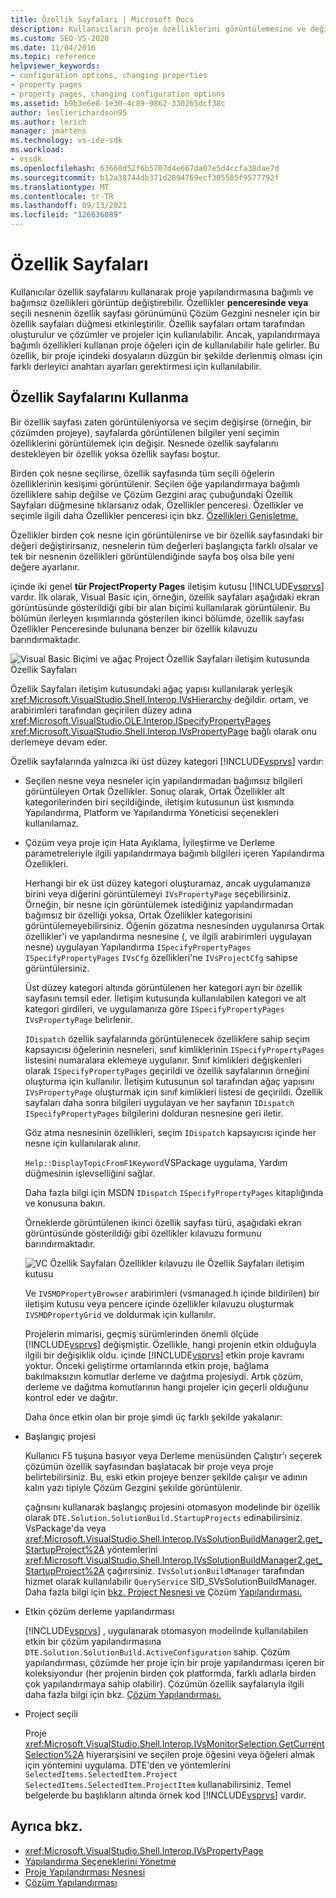 ```yaml
---
title: Özellik Sayfaları | Microsoft Docs
description: Kullanıcıların proje özelliklerini görüntülemesine ve değiştirmesine olanak sağlayan Visual Studio SDK'sı ile yeni proje türünüz için Özellikler Sayfaları ile çalışma hakkında bilgi edinebilirsiniz.
ms.custom: SEO-VS-2020
ms.date: 11/04/2016
ms.topic: reference
helpviewer_keywords:
- configuration options, changing properties
- property pages
- property pages, changing configuration options
ms.assetid: b9b3e6e8-1e30-4c89-9862-330265dcf38c
author: leslierichardson95
ms.author: lerich
manager: jmartens
ms.technology: vs-ide-sdk
ms.workload:
- vssdk
ms.openlocfilehash: 63660d52f6b5707d4e667da07e5d4ccfa38dae7d
ms.sourcegitcommit: b12a38744db371d2894769ecf305585f9577792f
ms.translationtype: MT
ms.contentlocale: tr-TR
ms.lasthandoff: 09/13/2021
ms.locfileid: "126636089"
---
```

# <a name="property-pages"></a>Özellik Sayfaları
Kullanıcılar özellik sayfalarını kullanarak proje yapılandırmasına bağımlı ve bağımsız özellikleri görüntüp değiştirebilir. Özellikler **penceresinde veya** seçili  nesnenin özellik sayfası görünümünü Çözüm Gezgini nesneler için bir özellik sayfaları düğmesi etkinleştirilir. Özellik sayfaları ortam tarafından oluşturulur ve çözümler ve projeler için kullanılabilir. Ancak, yapılandırmaya bağımlı özellikleri kullanan proje öğeleri için de kullanılabilir hale gelirler. Bu özellik, bir proje içindeki dosyaların düzgün bir şekilde derlenmiş olması için farklı derleyici anahtarı ayarları gerektirmesi için kullanılabilir.

## <a name="using-property-pages"></a>Özellik Sayfalarını Kullanma
 Bir özellik sayfası zaten görüntüleniyorsa ve seçim değişirse (örneğin, bir çözümden projeye), sayfalarda görüntülenen bilgiler yeni seçimin özelliklerini görüntülemek için değişir. Nesnede özellik sayfalarını destekleyen bir özellik yoksa özellik sayfası boştur.

 Birden çok nesne seçilirse, özellik sayfasında tüm seçili öğelerin özelliklerinin kesişimi görüntülenir. Seçilen öğe yapılandırmaya bağımlı özelliklere sahip  değilse ve Çözüm Gezgini araç çubuğundaki Özellik Sayfaları düğmesine tıklarsanız odak, Özellikler penceresi. Özellikler ve seçimle ilgili daha Özellikler penceresi için bkz. [Özellikleri Genişletme.](../../extensibility/internals/extending-properties.md)

 Özellikler birden çok nesne için görüntülenirse ve bir özellik sayfasındaki bir değeri değiştirirsanız, nesnelerin tüm değerleri başlangıçta farklı olsalar ve tek bir nesnenin özellikleri görüntülendiğinde sayfa boş olsa bile yeni değere ayarlanır.

 içinde iki genel **tür ProjectProperty Pages** iletişim kutusu [!INCLUDE[vsprvs](../../code-quality/includes/vsprvs_md.md)] vardır. İlk olarak, Visual Basic için, örneğin, özellik sayfaları aşağıdaki ekran görüntüsünde gösterildiği gibi bir alan biçimi kullanılarak görüntülenir. Bu bölümün ilerleyen kısımlarında gösterilen ikinci bölümde, özellik sayfası Özellikler Penceresinde bulunana benzer bir özellik kılavuzu barındırmaktadır.

 ![Visual Basic Biçimi ve](../../extensibility/internals/media/vsvbproppages.gif "vsVBPropPages") ağaç Project Özellik Sayfaları iletişim kutusunda Özellik Sayfaları

 Özellik Sayfaları iletişim kutusundaki ağaç yapısı kullanılarak yerleşik <xref:Microsoft.VisualStudio.Shell.Interop.IVsHierarchy> değildir. ortam, ve arabirimleri tarafından geçirilen düzey adına <xref:Microsoft.VisualStudio.OLE.Interop.ISpecifyPropertyPages> <xref:Microsoft.VisualStudio.Shell.Interop.IVsPropertyPage> bağlı olarak onu derlemeye devam eder.

 Özellik sayfalarında yalnızca iki üst düzey kategori [!INCLUDE[vsprvs](../../code-quality/includes/vsprvs_md.md)] vardır:

- Seçilen nesne veya nesneler için yapılandırmadan bağımsız bilgileri görüntüleyen Ortak Özellikler. Sonuç olarak, Ortak Özellikler alt kategorilerinden biri seçildiğinde, iletişim kutusunun üst kısmında Yapılandırma, Platform ve Yapılandırma Yöneticisi seçenekleri kullanılamaz.

- Çözüm veya proje için Hata Ayıklama, İyileştirme ve Derleme parametreleriyle ilgili yapılandırmaya bağımlı bilgileri içeren Yapılandırma Özellikleri.

  Herhangi bir ek üst düzey kategori oluşturamaz, ancak uygulamanıza birini veya diğerini görüntülemeyi `IVsPropertyPage` seçebilirsiniz. Örneğin, bir nesne için görüntülemek istediğiniz yapılandırmadan bağımsız bir özelliği yoksa, Ortak Özellikler kategorisini görüntülemeyebilirsiniz. Öğenin gözatma nesnesinden uygulanırsa Ortak özellikler'i ve yapılandırma nesnesine (, ve ilgili arabirimleri uygulayan nesne) uygulayan Yapılandırma `ISpecifyPropertyPages` `ISpecifyPropertyPages` `IVsCfg` özellikleri'ne `IVsProjectCfg` sahipse görüntülersiniz.

  Üst düzey kategori altında görüntülenen her kategori ayrı bir özellik sayfasını temsil eder. İletişim kutusunda kullanılabilen kategori ve alt kategori girdileri, ve uygulamanıza göre `ISpecifyPropertyPages` `IVsPropertyPage` belirlenir.

  `IDispatch` özellik sayfalarında görüntülenecek özelliklere sahip seçim kapsayıcısı öğelerinin nesneleri, sınıf kimliklerinin `ISpecifyPropertyPages` listesini numaralara eklemeye uygulanır. Sınıf kimlikleri değişkenleri olarak `ISpecifyPropertyPages` geçirildi ve özellik sayfalarının örneğini oluşturma için kullanılır. İletişim kutusunun sol tarafından ağaç yapısını `IVsPropertyPage` oluşturmak için sınıf kimlikleri listesi de geçirildi. Özellik sayfaları daha sonra bilgileri uygulayan ve her sayfanın `IDispatch` `ISpecifyPropertyPages` bilgilerini dolduran nesnesine geri iletir.

  Göz atma nesnesinin özellikleri, seçim `IDispatch` kapsayıcısı içinde her nesne için kullanılarak alınır.

  `Help::DisplayTopicFromF1Keyword`VSPackage uygulama, Yardım düğmesinin işlevselliğini sağlar.

  Daha fazla bilgi için MSDN `IDispatch` `ISpecifyPropertyPages` kitaplığında ve konusuna bakın.

  Örneklerde görüntülenen ikinci özellik sayfası türü, aşağıdaki ekran görüntüsünde gösterildiği gibi özellikler kılavuzu formunu barındırmaktadır.

  ![VC Özellik Sayfaları](../../extensibility/internals/media/vsvcproppages.gif "vsVCPropPages") Özellikler kılavuzu ile Özellik Sayfaları iletişim kutusu

  Ve `IVSMDPropertyBrowser` arabirimleri (vsmanaged.h içinde bildirilen) bir iletişim kutusu veya pencere içinde özellikler kılavuzu oluşturmak `IVSMDPropertyGrid` ve doldurmak için kullanılır.

  Projelerin mimarisi, geçmiş sürümlerinden önemli ölçüde [!INCLUDE[vsprvs](../../code-quality/includes/vsprvs_md.md)] değişmiştir. Özellikle, hangi projenin etkin olduğuyla ilgili bir değişiklik oldu. içinde [!INCLUDE[vsprvs](../../code-quality/includes/vsprvs_md.md)] etkin proje kavramı yoktur. Önceki geliştirme ortamlarında etkin proje, bağlama bakılmaksızın komutlar derleme ve dağıtma projesiydi. Artık çözüm, derleme ve dağıtma komutlarının hangi projeler için geçerli olduğunu kontrol eder ve dağıtır.

  Daha önce etkin olan bir proje şimdi üç farklı şekilde yakalanır:

- Başlangıç projesi

   Kullanıcı F5 tuşuna basıyor veya Derleme menüsünden Çalıştır'ı seçerek çözümün özellik sayfasından başlatacak bir proje veya proje belirtebilirsiniz. Bu, eski etkin projeye benzer şekilde çalışır ve adının kalın yazı tipiyle Çözüm Gezgini şekilde görüntülenir.

   çağrısını kullanarak başlangıç projesini otomasyon modelinde bir özellik olarak `DTE.Solution.SolutionBuild.StartupProjects` edinabilirsiniz. VsPackage'da veya <xref:Microsoft.VisualStudio.Shell.Interop.IVsSolutionBuildManager2.get_StartupProject%2A> yöntemlerini <xref:Microsoft.VisualStudio.Shell.Interop.IVsSolutionBuildManager2.get_StartupProject%2A> çağırırsiniz. `IVsSolutionBuildManager` tarafından hizmet olarak kullanılabilir `QueryService` SID_SVsSolutionBuildManager. Daha fazla bilgi için [bkz. Project Nesnesi ve](../../extensibility/internals/project-configuration-object.md) Çözüm [Yapılandırması.](../../extensibility/internals/solution-configuration.md)

- Etkin çözüm derleme yapılandırması

   [!INCLUDE[vsprvs](../../code-quality/includes/vsprvs_md.md)] , uygulanarak otomasyon modelinde kullanılabilen etkin bir çözüm yapılandırmasına `DTE.Solution.SolutionBuild.ActiveConfiguration` sahip. Çözüm yapılandırması, çözümde her proje için bir proje yapılandırması içeren bir koleksiyondur (her projenin birden çok platformda, farklı adlarla birden çok yapılandırmaya sahip olabilir). Çözümün özellik sayfalarıyla ilgili daha fazla bilgi için bkz. [Çözüm Yapılandırması.](../../extensibility/internals/solution-configuration.md)

- Project seçili

   Proje <xref:Microsoft.VisualStudio.Shell.Interop.IVsMonitorSelection.GetCurrentSelection%2A> hiyerarşisini ve seçilen proje öğesini veya öğeleri almak için yöntemini uygulama. DTE'den ve yöntemlerini `SelectedItems.SelectedItem.Project` `SelectedItems.SelectedItem.ProjectItem` kullanabilirsiniz. Temel belgelerde bu başlıkların altında örnek kod [!INCLUDE[vsprvs](../../code-quality/includes/vsprvs_md.md)] vardır.

## <a name="see-also"></a>Ayrıca bkz.
- <xref:Microsoft.VisualStudio.Shell.Interop.IVsPropertyPage>
- [Yapılandırma Seçeneklerini Yönetme](../../extensibility/internals/managing-configuration-options.md)
- [Proje Yapılandırması Nesnesi](../../extensibility/internals/project-configuration-object.md)
- [Çözüm Yapılandırması](../../extensibility/internals/solution-configuration.md)
